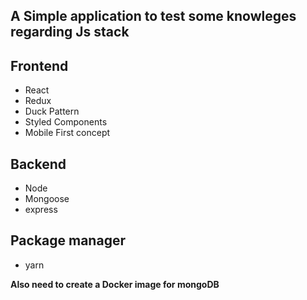## A Simple application to test some knowleges regarding Js stack

## Frontend

* React
* Redux
* Duck Pattern
* Styled Components
* Mobile First concept

## Backend

* Node
* Mongoose
* express

## Package manager
* yarn

**Also need to create a Docker image for mongoDB**
